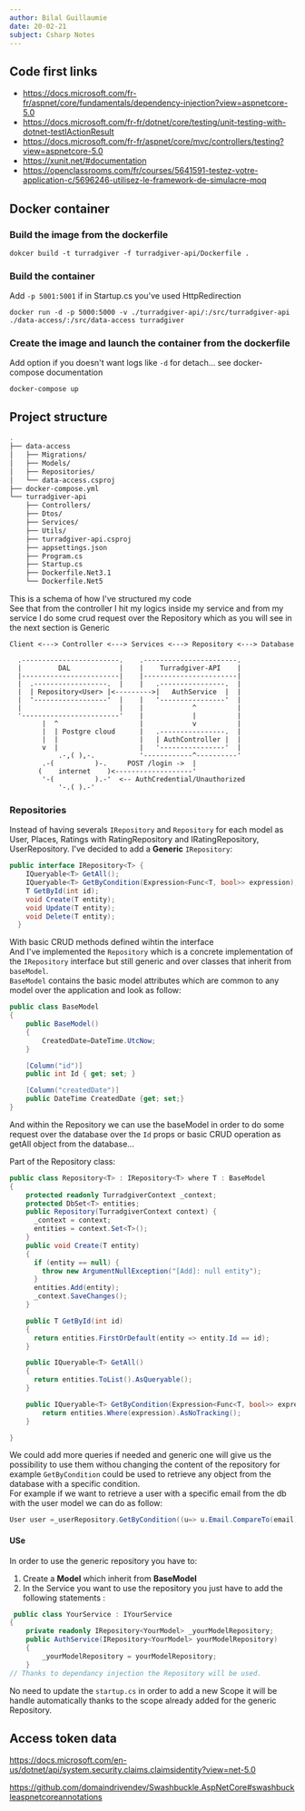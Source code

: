 ```yaml
---
author: Bilal Guillaumie
date: 20-02-21
subject: Csharp Notes
---
```


## Code first links

- https://docs.microsoft.com/fr-fr/aspnet/core/fundamentals/dependency-injection?view=aspnetcore-5.0
- https://docs.microsoft.com/fr-fr/dotnet/core/testing/unit-testing-with-dotnet-testIActionResult
- https://docs.microsoft.com/fr-fr/aspnet/core/mvc/controllers/testing?view=aspnetcore-5.0
- https://xunit.net/#documentation
- https://openclassrooms.com/fr/courses/5641591-testez-votre-application-c/5696246-utilisez-le-framework-de-simulacre-moq

## Docker container

### Build the image from the dockerfile

```docker
dokcer build -t turradgiver -f turradgiver-api/Dockerfile .
```

### Build the container

Add `-p 5001:5001` if in Startup.cs you've used HttpRedirection

```docker
docker run -d -p 5000:5000 -v ./turradgiver-api/:/src/turradgiver-api ./data-access/:/src/data-access turradgiver
```

### Create the image and launch the container from the dockerfile

Add option if you doesn't want logs like `-d` for detach... see docker-compose documentation

```docker
docker-compose up
```

## Project structure

```bash
.
├── data-access
│   ├── Migrations/
│   ├── Models/
│   ├── Repositories/
│   └── data-access.csproj
├── docker-compose.yml
└── turradgiver-api
    ├── Controllers/
    ├── Dtos/
    ├── Services/
    ├── Utils/
    ├── turradgiver-api.csproj
    ├── appsettings.json
    ├── Program.cs
    ├── Startup.cs
    ├── Dockerfile.Net3.1
    └── Dockerfile.Net5
```

This is a schema of how I've structured my code  
See that from the controller I hit my logics inside my service and from my service I do some crud request over the Repository which as you will see in the next section is Generic

```
Client <---> Controller <---> Services <---> Repository <---> Database

  .------------------------.    .-----------------------.
  |         DAL            |    |    Turradgiver-API    |
  |------------------------|    |-----------------------|
  |  .------------------.  |    |   .----------------.  |
  |  | Repository<User> |<--------->|   AuthService  |  |
  |  '------------------'  |    |   '----------------'  |
  |                        |    |            ^          |
  '------------------------'    |            |          |
        |  ^                    |            v          |
        |  | Postgre cloud      |   .----------------.  |
        |  |                    |   | AuthController |  |
        v  |                    |   '----------------'  |
            .-,( ),-.           '------------^----------'
        .-(          )-.     POST /login ->  |
       (    internet    )<-------------------'
        '-(          ).-'  <-- AuthCredential/Unauthorized
            '-.( ).-'
```

### Repositories

Instead of having severals `IRepository` and `Repository` for each model as User, Places, Ratings with RatingRepository and IRatingRepository, UserRepository.
I've decided to add a **Generic** `IRepository`:

```cs
public interface IRepository<T> {
    IQueryable<T> GetAll();
    IQueryable<T> GetByCondition(Expression<Func<T, bool>> expression);
    T GetById(int id);
    void Create(T entity);
    void Update(T entity);
    void Delete(T entity);
  }
```

With basic CRUD methods defined wihtin the interface  
And I've implemented the `Repository` which is a concrete implementation of the `IRepository` interface but still generic and over classes that inherit from `baseModel`.  
`BaseModel` contains the basic model attributes which are common to any model over the application and look as follow:

```cs
public class BaseModel
{
    public BaseModel()
    {
        CreatedDate=DateTime.UtcNow;
    }

    [Column("id")]
    public int Id { get; set; }

    [Column("createdDate")]
    public DateTime CreatedDate {get; set;}
}
```

And within the Repository we can use the baseModel in order to do some request over the database over the `Id` props or basic CRUD operation as getAll object from the database...

Part of the Repository class:

```cs
public class Repository<T> : IRepository<T> where T : BaseModel
{
    protected readonly TurradgiverContext _context;
    protected DbSet<T> entities;
    public Repository(TurradgiverContext context) {
      _context = context;
      entities = context.Set<T>();
    }
    public void Create(T entity)
    {
      if (entity == null) {
        throw new ArgumentNullException("[Add]: null entity");
      }
      entities.Add(entity);
      _context.SaveChanges();
    }

    public T GetById(int id)
    {
      return entities.FirstOrDefault(entity => entity.Id == id);
    }

    public IQueryable<T> GetAll()
    {
      return entities.ToList().AsQueryable();
    }

    public IQueryable<T> GetByCondition(Expression<Func<T, bool>> expression){
        return entities.Where(expression).AsNoTracking();
    }

}
```

We could add more queries if needed and generic one will give us the possibility to use them withou changing the content of the repository for example `GetByCondition` could be used to retrieve any object from the database with a specific condition.  
For example if we want to retrieve a user with a specific email from the db with the user model we can do as follow:

```cs
User user =_userRepository.GetByCondition((u=> u.Email.CompareTo(email)== 0)).FirstOrDefault();
```

#### USe

In order to use the generic repository you have to:

1. Create a **Model** which inherit from **BaseModel**
1. In the Service you want to use the repository you just have to add the following statements :

```cs
 public class YourService : IYourService
{
    private readonly IRepository<YourModel> _yourModelRepository;
    public AuthService(IRepository<YourModel> yourModelRepository)
    {
        _yourModelRepository = yourModelRepository;
    }
// Thanks to dependancy injection the Repository will be used.
```

No need to update the `startup.cs` in order to add a new Scope it will be handle automatically thanks to the scope already added for the generic Repository.

## Access token data

https://docs.microsoft.com/en-us/dotnet/api/system.security.claims.claimsidentity?view=net-5.0

https://github.com/domaindrivendev/Swashbuckle.AspNetCore#swashbuckleaspnetcoreannotations
